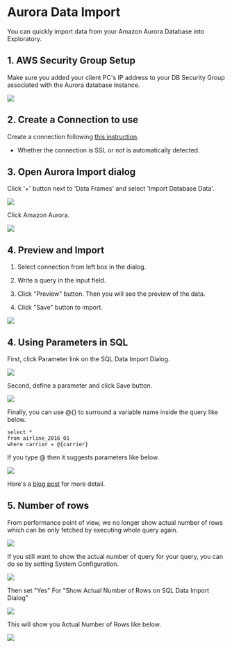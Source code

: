 # Aurora Data Import

You can quickly import data from your Amazon Aurora Database into Exploratory.

## 1. AWS Security Group Setup

Make sure you added your client PC's IP address to your DB Security Group associated with the Aurora database instance.

![](images/aws-security-group.png)

## 2. Create a Connection to use

Create a connection following [this instruction](connection.html).

* Whether the connection is SSL or not is automatically detected.

## 3. Open Aurora Import dialog

Click '+' button next to 'Data Frames' and select 'Import Database Data'.

![](images/import-database.png)

Click Amazon Aurora.

![](images/aurora.png)

## 4. Preview and Import


1. Select connection from left box in the dialog.

2. Write a query in the input field.

3. Click "Preview" button. Then you will see the preview of the data.

4. Click "Save" button to import.

![](images/aurora-import.png)

## 4. Using Parameters in SQL

First, click Parameter link on the SQL Data Import Dialog.

![](images/add_parameter.png)

Second, define a parameter and click Save button.

![](images/define_parameter.png)

Finally, you can use @{} to surround a variable name inside the query like below.

  ```
  select *
  from airline_2016_01
  where carrier = @{carrier}
  ```
  
  If you type @ then it suggests parameters like below.
  
  ![](images/insert_param_in_query.png)


Here's a [blog post](https://exploratory.io/note/kanaugust/An-Introduction-to-Parameter-in-Exploratory-WCO4Vgn7HJ) for more detail.

## 5. Number of rows

From performance point of view, we no longer show actual number of rows which can be only fetched by executing whole query again.

![](images/sql_number_of_rows.png)

If you still want to show the actual number of query for your query, you can do so by setting System Configuration.

![](images/num_of_rows_config_menu.png)

Then set "Yes" For "Show Actual Number of Rows on SQL Data Import Dialog"

![](images/num_of_rows_config.png)

This will show you Actual Number of Rows like below.

![](images/actual_num_of_rows.png)
